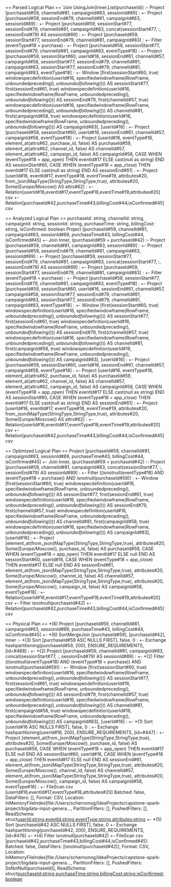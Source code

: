 == Parsed Logical Plan ==
'Join UsingJoin(Inner,List(purchaseId))
:- Project [purchaseId#59, channelId#81, campaignId#83, sessionId#89]
:  +- Project [purchaseId#59, sessionEnd#79, channelId#81, campaignId#83, sessionId#89]
:     +- Project [purchaseId#59, sessionStart#77, sessionEnd#79, channelId#81, campaignId#83, concat(sessionStart#77, :, sessionEnd#79) AS sessionId#89]
:        +- Project [purchaseId#59, sessionStart#77, sessionEnd#79, channelId#81, campaignId#83]
:           +- Filter (eventType#18 = purchase)
:              +- Project [purchaseId#59, sessionStart#77, sessionEnd#79, channelId#81, campaignId#83, eventType#18]
:                 +- Project [purchaseId#59, sessionStart#60, userId#16, sessionEnd#61, channelId#57, campaignId#58, sessionStart#77, sessionEnd#79, channelId#81, campaignId#83, sessionStart#77, sessionEnd#79, channelId#81, campaignId#83, eventType#18]
:                    +- Window [first(sessionStart#60, true) windowspecdefinition(userId#16, specifiedwindowframe(RowFrame, unboundedpreceding$(), unboundedfollowing$())) AS sessionStart#77, first(sessionEnd#61, true) windowspecdefinition(userId#16, specifiedwindowframe(RowFrame, unboundedpreceding$(), unboundedfollowing$())) AS sessionEnd#79, first(channelId#57, true) windowspecdefinition(userId#16, specifiedwindowframe(RowFrame, unboundedpreceding$(), unboundedfollowing$())) AS channelId#81, first(campaignId#58, true) windowspecdefinition(userId#16, specifiedwindowframe(RowFrame, unboundedpreceding$(), unboundedfollowing$())) AS campaignId#83], [userId#16]
:                       +- Project [purchaseId#59, sessionStart#60, userId#16, sessionEnd#61, channelId#57, campaignId#58, eventType#18]
:                          +- Project [userId#16, eventType#18, element_at(attrs#62, purchase_id, false) AS purchaseId#59, element_at(attrs#62, channel_id, false) AS channelId#57, element_at(attrs#62, campaign_id, false) AS campaignId#58, CASE WHEN (eventType#18 = app_open) THEN eventId#17 ELSE cast(null as string) END AS sessionStart#60, CASE WHEN (eventType#18 = app_close) THEN eventId#17 ELSE cast(null as string) END AS sessionEnd#61]
:                             +- Project [userId#16, eventId#17, eventType#18, eventTime#19, attributes#20, from_json(MapType(StringType,StringType,true), attributes#20, Some(Europe/Moscow)) AS attrs#62]
:                                +- Relation[userId#16,eventId#17,eventType#18,eventTime#19,attributes#20] csv
+- Relation[purchaseId#42,purchaseTime#43,billingCost#44,isConfirmed#45] csv

== Analyzed Logical Plan ==
purchaseId: string, channelId: string, campaignId: string, sessionId: string, purchaseTime: string, billingCost: string, isConfirmed: boolean
Project [purchaseId#59, channelId#81, campaignId#83, sessionId#89, purchaseTime#43, billingCost#44, isConfirmed#45]
+- Join Inner, (purchaseId#59 = purchaseId#42)
   :- Project [purchaseId#59, channelId#81, campaignId#83, sessionId#89]
   :  +- Project [purchaseId#59, sessionEnd#79, channelId#81, campaignId#83, sessionId#89]
   :     +- Project [purchaseId#59, sessionStart#77, sessionEnd#79, channelId#81, campaignId#83, concat(sessionStart#77, :, sessionEnd#79) AS sessionId#89]
   :        +- Project [purchaseId#59, sessionStart#77, sessionEnd#79, channelId#81, campaignId#83]
   :           +- Filter (eventType#18 = purchase)
   :              +- Project [purchaseId#59, sessionStart#77, sessionEnd#79, channelId#81, campaignId#83, eventType#18]
   :                 +- Project [purchaseId#59, sessionStart#60, userId#16, sessionEnd#61, channelId#57, campaignId#58, sessionStart#77, sessionEnd#79, channelId#81, campaignId#83, sessionStart#77, sessionEnd#79, channelId#81, campaignId#83, eventType#18]
   :                    +- Window [first(sessionStart#60, true) windowspecdefinition(userId#16, specifiedwindowframe(RowFrame, unboundedpreceding$(), unboundedfollowing$())) AS sessionStart#77, first(sessionEnd#61, true) windowspecdefinition(userId#16, specifiedwindowframe(RowFrame, unboundedpreceding$(), unboundedfollowing$())) AS sessionEnd#79, first(channelId#57, true) windowspecdefinition(userId#16, specifiedwindowframe(RowFrame, unboundedpreceding$(), unboundedfollowing$())) AS channelId#81, first(campaignId#58, true) windowspecdefinition(userId#16, specifiedwindowframe(RowFrame, unboundedpreceding$(), unboundedfollowing$())) AS campaignId#83], [userId#16]
   :                       +- Project [purchaseId#59, sessionStart#60, userId#16, sessionEnd#61, channelId#57, campaignId#58, eventType#18]
   :                          +- Project [userId#16, eventType#18, element_at(attrs#62, purchase_id, false) AS purchaseId#59, element_at(attrs#62, channel_id, false) AS channelId#57, element_at(attrs#62, campaign_id, false) AS campaignId#58, CASE WHEN (eventType#18 = app_open) THEN eventId#17 ELSE cast(null as string) END AS sessionStart#60, CASE WHEN (eventType#18 = app_close) THEN eventId#17 ELSE cast(null as string) END AS sessionEnd#61]
   :                             +- Project [userId#16, eventId#17, eventType#18, eventTime#19, attributes#20, from_json(MapType(StringType,StringType,true), attributes#20, Some(Europe/Moscow)) AS attrs#62]
   :                                +- Relation[userId#16,eventId#17,eventType#18,eventTime#19,attributes#20] csv
   +- Relation[purchaseId#42,purchaseTime#43,billingCost#44,isConfirmed#45] csv

== Optimized Logical Plan ==
Project [purchaseId#59, channelId#81, campaignId#83, sessionId#89, purchaseTime#43, billingCost#44, isConfirmed#45]
+- Join Inner, (purchaseId#59 = purchaseId#42)
   :- Project [purchaseId#59, channelId#81, campaignId#83, concat(sessionStart#77, :, sessionEnd#79) AS sessionId#89]
   :  +- Filter ((isnotnull(eventType#18) AND (eventType#18 = purchase)) AND isnotnull(purchaseId#59))
   :     +- Window [first(sessionStart#60, true) windowspecdefinition(userId#16, specifiedwindowframe(RowFrame, unboundedpreceding$(), unboundedfollowing$())) AS sessionStart#77, first(sessionEnd#61, true) windowspecdefinition(userId#16, specifiedwindowframe(RowFrame, unboundedpreceding$(), unboundedfollowing$())) AS sessionEnd#79, first(channelId#57, true) windowspecdefinition(userId#16, specifiedwindowframe(RowFrame, unboundedpreceding$(), unboundedfollowing$())) AS channelId#81, first(campaignId#58, true) windowspecdefinition(userId#16, specifiedwindowframe(RowFrame, unboundedpreceding$(), unboundedfollowing$())) AS campaignId#83], [userId#16]
   :        +- Project [element_at(from_json(MapType(StringType,StringType,true), attributes#20, Some(Europe/Moscow)), purchase_id, false) AS purchaseId#59, CASE WHEN (eventType#18 = app_open) THEN eventId#17 ELSE null END AS sessionStart#60, userId#16, CASE WHEN (eventType#18 = app_close) THEN eventId#17 ELSE null END AS sessionEnd#61, element_at(from_json(MapType(StringType,StringType,true), attributes#20, Some(Europe/Moscow)), channel_id, false) AS channelId#57, element_at(from_json(MapType(StringType,StringType,true), attributes#20, Some(Europe/Moscow)), campaign_id, false) AS campaignId#58, eventType#18]
   :           +- Relation[userId#16,eventId#17,eventType#18,eventTime#19,attributes#20] csv
   +- Filter isnotnull(purchaseId#42)
      +- Relation[purchaseId#42,purchaseTime#43,billingCost#44,isConfirmed#45] csv

== Physical Plan ==
*(6) Project [purchaseId#59, channelId#81, campaignId#83, sessionId#89, purchaseTime#43, billingCost#44, isConfirmed#45]
+- *(6) SortMergeJoin [purchaseId#59], [purchaseId#42], Inner
   :- *(3) Sort [purchaseId#59 ASC NULLS FIRST], false, 0
   :  +- Exchange hashpartitioning(purchaseId#59, 200), ENSURE_REQUIREMENTS, [id=#468]
   :     +- *(2) Project [purchaseId#59, channelId#81, campaignId#83, concat(sessionStart#77, :, sessionEnd#79) AS sessionId#89]
   :        +- *(2) Filter ((isnotnull(eventType#18) AND (eventType#18 = purchase)) AND isnotnull(purchaseId#59))
   :           +- Window [first(sessionStart#60, true) windowspecdefinition(userId#16, specifiedwindowframe(RowFrame, unboundedpreceding$(), unboundedfollowing$())) AS sessionStart#77, first(sessionEnd#61, true) windowspecdefinition(userId#16, specifiedwindowframe(RowFrame, unboundedpreceding$(), unboundedfollowing$())) AS sessionEnd#79, first(channelId#57, true) windowspecdefinition(userId#16, specifiedwindowframe(RowFrame, unboundedpreceding$(), unboundedfollowing$())) AS channelId#81, first(campaignId#58, true) windowspecdefinition(userId#16, specifiedwindowframe(RowFrame, unboundedpreceding$(), unboundedfollowing$())) AS campaignId#83], [userId#16]
   :              +- *(1) Sort [userId#16 ASC NULLS FIRST], false, 0
   :                 +- Exchange hashpartitioning(userId#16, 200), ENSURE_REQUIREMENTS, [id=#447]
   :                    +- Project [element_at(from_json(MapType(StringType,StringType,true), attributes#20, Some(Europe/Moscow)), purchase_id, false) AS purchaseId#59, CASE WHEN (eventType#18 = app_open) THEN eventId#17 ELSE null END AS sessionStart#60, userId#16, CASE WHEN (eventType#18 = app_close) THEN eventId#17 ELSE null END AS sessionEnd#61, element_at(from_json(MapType(StringType,StringType,true), attributes#20, Some(Europe/Moscow)), channel_id, false) AS channelId#57, element_at(from_json(MapType(StringType,StringType,true), attributes#20, Some(Europe/Moscow)), campaign_id, false) AS campaignId#58, eventType#18]
   :                       +- FileScan csv [userId#16,eventId#17,eventType#18,attributes#20] Batched: false, DataFilters: [], Format: CSV, Location: InMemoryFileIndex[file:/Users/schernonog/IdeaProjects/capstone-spark-project/bigdata-input-genera..., PartitionFilters: [], PushedFilters: [], ReadSchema: struct<userId:string,eventId:string,eventType:string,attributes:string>
   +- *(5) Sort [purchaseId#42 ASC NULLS FIRST], false, 0
      +- Exchange hashpartitioning(purchaseId#42, 200), ENSURE_REQUIREMENTS, [id=#476]
         +- *(4) Filter isnotnull(purchaseId#42)
            +- FileScan csv [purchaseId#42,purchaseTime#43,billingCost#44,isConfirmed#45] Batched: false, DataFilters: [isnotnull(purchaseId#42)], Format: CSV, Location: InMemoryFileIndex[file:/Users/schernonog/IdeaProjects/capstone-spark-project/bigdata-input-genera..., PartitionFilters: [], PushedFilters: [IsNotNull(purchaseId)], ReadSchema: struct<purchaseId:string,purchaseTime:string,billingCost:string,isConfirmed:boolean>
